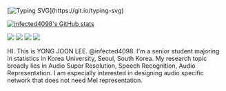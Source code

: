 [![Typing SVG](https://readme-typing-svg.demolab.com?font=Fira+Code&pause=1000&color=F7F513&background=B0FF4400&width=435&lines=Welcome+to+Yong+Joon+Lee's+Github!)](https://git.io/typing-svg)

[![infected4098's GitHub stats](https://github-readme-stats.vercel.app/api?username=infected4098)](https://github.com/anuraghazra/github-readme-stats)

<a href="https://pytorch.org/"><img src="https://img.shields.io/badge/pytorch-EE4C2C?style=flat-square&logo=pytorch&logoColor=white"/></a>
<a href="https://keras.io/"><img src="https://img.shields.io/badge/keras-D00000?style=flat-square&logo=keras&logoColor=white"/></a>
<a href="https://www.r-project.org/"><img src="https://img.shields.io/badge/R-276DC3?style=flat-square&logo=R&logoColor=white"/></a>
<a href="https://www.sas.com/en_us/home.geo.html"><img src="https://img.shields.io/badge/SAS-FF0D68?style=flat-square&logo=SAS&logoColor=white"/></a>



HI. This is YONG JOON LEE. @infected4098. 
I'm a senior student majoring in statistics in Korea University, Seoul, South Korea. My research topic broadly lies in Audio Super Resolution, Speech Recognition, Audio Representation.
I am especially interested in designing audio specific network that does not need Mel representation. 

